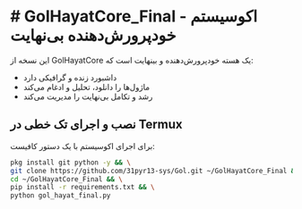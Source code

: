 # # GolHayatCore_Final - اکوسیستم خودپرورش‌دهنده بی‌نهایت

این نسخه از GolHayatCore یک هسته خودپرورش‌دهنده و بینهایت است که:

- داشبورد زنده و گرافیکی دارد
- ماژول‌ها را دانلود، تحلیل و ادغام می‌کند
- رشد و تکامل بی‌نهایت را مدیریت می‌کند

## نصب و اجرای تک خطی در Termux

برای اجرای اکوسیستم با یک دستور کافیست:

```bash
pkg install git python -y && \
git clone https://github.com/31pyr13-sys/Gol.git ~/GolHayatCore_Final && \
cd ~/GolHayatCore_Final && \
pip install -r requirements.txt && \
python gol_hayat_final.py

